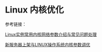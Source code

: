 # Linux 内核优化

参考链接：

[Linux实例常用内核网络参数介绍与常见问题处理](https://help.aliyun.com/knowledge_detail/41334.html)

[新服务器上架与LINUX操作系统内核参数调优](https://www.cnblogs.com/hai-better/p/10368475.html)

